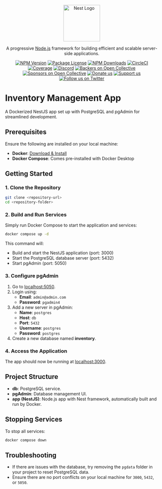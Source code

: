 <p align="center">
  <a href="http://nestjs.com/" target="blank"><img src="https://nestjs.com/img/logo-small.svg" width="120" alt="Nest Logo" /></a>
</p>

[circleci-image]: https://img.shields.io/circleci/build/github/nestjs/nest/master?token=abc123def456
[circleci-url]: https://circleci.com/gh/nestjs/nest

  <p align="center">A progressive <a href="http://nodejs.org" target="_blank">Node.js</a> framework for building efficient and scalable server-side applications.</p>
    <p align="center">
<a href="https://www.npmjs.com/~nestjscore" target="_blank"><img src="https://img.shields.io/npm/v/@nestjs/core.svg" alt="NPM Version" /></a>
<a href="https://www.npmjs.com/~nestjscore" target="_blank"><img src="https://img.shields.io/npm/l/@nestjs/core.svg" alt="Package License" /></a>
<a href="https://www.npmjs.com/~nestjscore" target="_blank"><img src="https://img.shields.io/npm/dm/@nestjs/common.svg" alt="NPM Downloads" /></a>
<a href="https://circleci.com/gh/nestjs/nest" target="_blank"><img src="https://img.shields.io/circleci/build/github/nestjs/nest/master" alt="CircleCI" /></a>
<a href="https://coveralls.io/github/nestjs/nest?branch=master" target="_blank"><img src="https://coveralls.io/repos/github/nestjs/nest/badge.svg?branch=master#9" alt="Coverage" /></a>
<a href="https://discord.gg/G7Qnnhy" target="_blank"><img src="https://img.shields.io/badge/discord-online-brightgreen.svg" alt="Discord"/></a>
<a href="https://opencollective.com/nest#backer" target="_blank"><img src="https://opencollective.com/nest/backers/badge.svg" alt="Backers on Open Collective" /></a>
<a href="https://opencollective.com/nest#sponsor" target="_blank"><img src="https://opencollective.com/nest/sponsors/badge.svg" alt="Sponsors on Open Collective" /></a>
  <a href="https://paypal.me/kamilmysliwiec" target="_blank"><img src="https://img.shields.io/badge/Donate-PayPal-ff3f59.svg" alt="Donate us"/></a>
    <a href="https://opencollective.com/nest#sponsor"  target="_blank"><img src="https://img.shields.io/badge/Support%20us-Open%20Collective-41B883.svg" alt="Support us"></a>
  <a href="https://twitter.com/nestframework" target="_blank"><img src="https://img.shields.io/twitter/follow/nestframework.svg?style=social&label=Follow" alt="Follow us on Twitter"></a>
</p>
  <!--[![Backers on Open Collective](https://opencollective.com/nest/backers/badge.svg)](https://opencollective.com/nest#backer)
  [![Sponsors on Open Collective](https://opencollective.com/nest/sponsors/badge.svg)](https://opencollective.com/nest#sponsor)-->



# Inventory Management App

A Dockerized NestJS app set up with PostgreSQL and pgAdmin for streamlined development.

## Prerequisites

Ensure the following are installed on your local machine:
- **Docker**: [Download & Install](https://docs.docker.com/get-docker/)
- **Docker Compose**: Comes pre-installed with Docker Desktop

## Getting Started

### 1. Clone the Repository
```bash
git clone <repository-url>
cd <repository-folder>
```

### 2. Build and Run Services

Simply run Docker Compose to start the application and services:

```bash
docker compose up -d
```

This command will:
- Build and start the NestJS application (port: 3000)
- Start the PostgreSQL database server (port: 5432)
- Start pgAdmin (port: 5050)

### 3. Configure pgAdmin

1. Go to [localhost:5050](http://localhost:5050).
2. Login using:
   - **Email**: `admin@admin.com`
   - **Password**: `pgadmin4`
3. Add a new server in pgAdmin:
   - **Name**: `postgres`
   - **Host**: `db`
   - **Port**: `5432`
   - **Username**: `postgres`
   - **Password**: `postgres`
4. Create a new database named **inventory**.

### 4. Access the Application

The app should now be running at [localhost:3000](http://localhost:3000).

## Project Structure

- **db**: PostgreSQL service.
- **pgAdmin**: Database management UI.
- **app (NestJS)**: Node.js app with Nest framework, automatically built and run by Docker.

## Stopping Services

To stop all services:
```bash
docker compose down
```

## Troubleshooting

- If there are issues with the database, try removing the `pgdata` folder in your project to reset PostgreSQL data.
- Ensure there are no port conflicts on your local machine for `3000`, `5432`, or `5050`.
